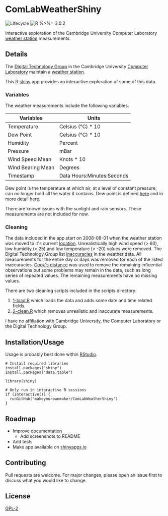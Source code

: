 # ComLabWeatherShiny

![Lifecycle
](https://img.shields.io/badge/lifecycle-experimental-orange.svg?style=flat)
![R
%>%= 3.0.2](https://img.shields.io/badge/R->%3D3.0.2-blue.svg?style=flat)

Interactive exploration of the Cambridge University
Computer Laboratory [weather station](https://www.cl.cam.ac.uk/research/dtg/weather/) measurements.


## Details
The [Digital Technology Group](https://www.cl.cam.ac.uk/research/dtg/) in the Cambridge University 
[Computer Laboratory](https://www.cl.cam.ac.uk/) maintain a [weather station](https://www.cl.cam.ac.uk/research/dtg/weather/).

This R [shiny](https://shiny.rstudio.com/) app provides an interactive exploration of some of this data.

### Variables
The weather measurements include the following variables.
  
| Variables         | Units                      |
|-------------------|----------------------------|
| Temperature       | Celsius (°C) * 10          |
| Dew Point         | Celsius (°C) * 10          |
| Humidity          | Percent                    |
| Pressure          | mBar                       |
| Wind Speed Mean   | Knots * 10                 |
| Wind Bearing Mean | Degrees                    |
| Timestamp         | Data Hours:Minutes:Seconds |

Dew point is the temperature at which air, at a level of constant pressure, can no longer hold all the 
water it contains.  Dew point is defined [here](https://www.cl.cam.ac.uk/research/dtg/weather/dewpoint.html) 
and in more detail [here](http://www.faqs.org/faqs/meteorology/temp-dewpoint/).

There are known issues with the sunlight and rain sensors.  These measurements are not included for now.


### Cleaning

The data included in the app start on 2008-08-01 when the weather station was moved to it's current 
[location](https://www.cl.cam.ac.uk/research/dtg/weather/map.html).  Unrealistically high wind speed (> 60), 
low humidity (< 25) and low temperature (< -20) values were removed.  The Digital Technology 
Group list [inaccuracies](https://www.cl.cam.ac.uk/research/dtg/weather/inaccuracies.html) in the weather 
data.  All measurements for the entire day or days was removed for each of the listed inaccuracies.
[Cook's distance](https://en.wikipedia.org/wiki/Cook%27s_distance) 
was used to remove the remaining influential observations but some problems may remain in the data, such as 
long series of repeated values.  The remaining measurements have no missing values.  

There are two cleaning scripts included in the scripts directory: 
  1) [1-load.R](scripts/1-load.R) which loads the data and adds some date and time related fields.
  2) [2-clean.R](scripts/2-clean.R) which removes unrealistic and inaccurate measurements.

I have no affiliation with Cambridge University, the Computer Laboratory or the Digital Technology Group.


## Installation/Usage
Usage is probably best done within [RStudio](https://www.rstudio.com/).

```
# Install required libraries
install.packages("shiny")
install.packages("data.table")

library(shiny)

# Only run in interactive R sessions
if (interactive()) {
  runGitHub("makeyourownmaker/ComLabWeatherShiny")
}
```


## Roadmap

* Improve documentation
  * Add screenshots to README
* Add tests
* Make app available on [shinyapps.io](https://shinyapps.io/)


## Contributing
Pull requests are welcome.  For major changes, please open an issue first to discuss what you would like to change.


## License
[GPL-2](https://www.gnu.org/licenses/old-licenses/gpl-2.0.en.html)
